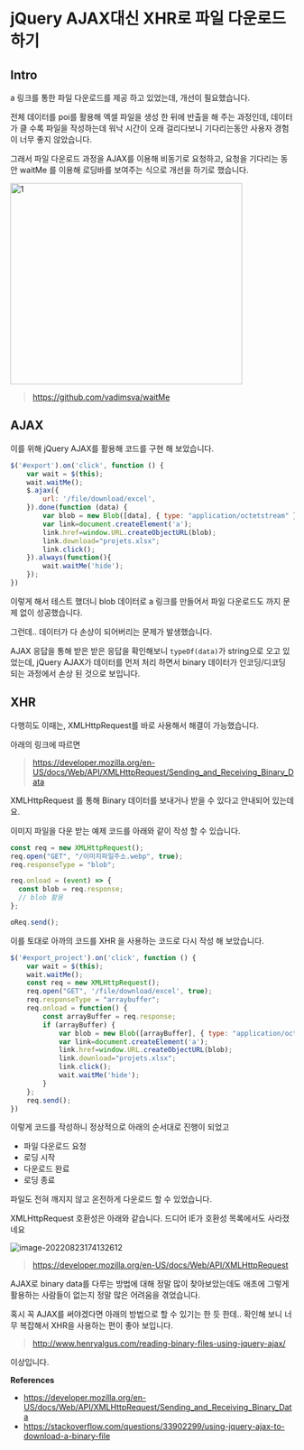 # jQuery AJAX대신 XHR로 파일 다운로드하기

## Intro

a 링크를 통한 파일 다운로드를 제공 하고 있었는데, 개선이 필요했습니다.

전체 데이터를 poi를 활용해 엑셀 파일을 생성 한 뒤에 반출을 해 주는 과정인데, 데이터가 클 수록 파일을 작성하는데 워낙 시간이 오래 걸리다보니 기다리는동안 사용자 경험이 너무 좋지 않았습니다.

그래서 파일 다운로드 과정을 AJAX를 이용해 비동기로 요청하고, 요청을 기다리는 동안 waitMe 를 이용해 로딩바를 보여주는 식으로 개선을 하기로 했습니다. 

<img src=https://raw.githubusercontent.com/Shane-Park/mdblog/main/frontend/xhr_download.assets/gif.webp width=411 height=357 alt=1>

> https://github.com/vadimsva/waitMe

## AJAX

이를 위해 jQuery AJAX를 활용해 코드를 구현 해 보았습니다.

```javascript
$('#export').on('click', function () {
    var wait = $(this);
    wait.waitMe();
    $.ajax({
        url: '/file/download/excel',
    }).done(function (data) {
        var blob = new Blob([data], { type: "application/octetstream" });
        var link=document.createElement('a');
        link.href=window.URL.createObjectURL(blob);
        link.download="projets.xlsx";
        link.click();
    }).always(function(){
        wait.waitMe('hide');
    });
})
```

이렇게 해서 테스트 했더니 blob 데이터로 a 링크를 만들어서 파일 다운로드도 까지 문제 없이 성공했습니다.

그런데.. 데이터가 다 손상이 되어버리는 문제가 발생했습니다.

AJAX 응답을 통해 받은 받은 응답을 확인해보니 `typeOf(data)`가 string으로 오고 있었는데, jQuery AJAX가 데이터를 먼저 처리 하면서 binary 데이터가 인코딩/디코딩 되는 과정에서 손상 된 것으로 보입니다.

## XHR

다행히도 이때는, XMLHttpRequest를 바로 사용해서 해결이 가능했습니다. 

아래의 링크에 따르면

>  https://developer.mozilla.org/en-US/docs/Web/API/XMLHttpRequest/Sending_and_Receiving_Binary_Data

XMLHttpRequest 를 통해 Binary 데이터를 보내거나 받을 수 있다고 안내되어 있는데요.

이미지 파일을 다운 받는 예제 코드를 아래와 같이 작성 할 수 있습니다.

```javascript
const req = new XMLHttpRequest();
req.open("GET", "/이미지파일주소.webp", true);
req.responseType = "blob";

req.onload = (event) => {
  const blob = req.response;
  // blob 활용
};

oReq.send();
```

이를 토대로 아까의 코드를 XHR 을 사용하는 코드로 다시 작성 해 보았습니다.

```javascript
$('#export_project').on('click', function () {
    var wait = $(this);
    wait.waitMe();
    const req = new XMLHttpRequest();
    req.open("GET", '/file/download/excel', true);
    req.responseType = "arraybuffer";
    req.onload = function() {
        const arrayBuffer = req.response;
        if (arrayBuffer) {
            var blob = new Blob([arrayBuffer], { type: "application/octetstream" });
            var link=document.createElement('a');
            link.href=window.URL.createObjectURL(blob);
            link.download="projets.xlsx";
            link.click();
            wait.waitMe('hide');
        }
    };
    req.send();
})
```

이렇게 코드를 작성하니 정상적으로 아래의 순서대로 진행이 되었고

- 파일 다운로드 요청
- 로딩 시작
- 다운로드 완료 
- 로딩 종료

파일도 전혀 깨지지 않고 온전하게 다운로드 할 수 있었습니다.

XMLHttpRequest 호환성은 아래와 같습니다. 드디어 IE가 호환성 목록에서도 사라졌네요

![image-20220823174132612](https://raw.githubusercontent.com/Shane-Park/mdblog/main/frontend/xhr_download.assets/image-20220823174132612.webp)

> https://developer.mozilla.org/en-US/docs/Web/API/XMLHttpRequest

AJAX로 binary data를 다루는 방법에 대해 정말 많이 찾아보았는데도 애초에 그렇게 활용하는 사람들이 없는지 정말 많은 어려움을 겪었습니다.

혹시 꼭 AJAX를 써야겠다면 아래의 방법으로 할 수 있기는 한 듯 한데.. 확인해 보니 너무 복잡해서 XHR을 사용하는 편이 좋아 보입니다. 

> http://www.henryalgus.com/reading-binary-files-using-jquery-ajax/

이상입니다.

**References**

- https://developer.mozilla.org/en-US/docs/Web/API/XMLHttpRequest/Sending_and_Receiving_Binary_Data
- https://stackoverflow.com/questions/33902299/using-jquery-ajax-to-download-a-binary-file